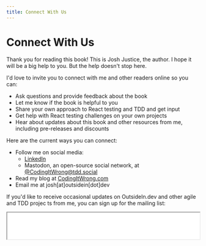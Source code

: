 ```yaml
---
title: Connect With Us
---
```


# Connect With Us

Thank you for reading this book! This is Josh Justice, the author. I hope it will be a big help to you. But the help doesn't stop here.

I'd love to invite you to connect with me and other readers online so you can:

- Ask questions and provide feedback about the book
- Let me know if the book is helpful to you
- Share your own approach to React testing and TDD and get input
- Get help with React testing challenges on your own projects
- Hear about updates about this book and other resources from me, including pre-releases and discounts

Here are the current ways you can connect:

- Follow me on social media:
  - [LinkedIn](https://www.linkedin.com/in/jjustice/)
  - Mastodon, an open-source social network, at [@CodingItWrong@tdd.social](https://tdd.social/@CodingItWrong)
- Read my blog at [CodingItWrong.com](https://codingitwrong.com)
- Email me at josh[at]outsidein[dot]dev

If you'd like to receive occasional updates on OutsideIn.dev and other agile and TDD projec
ts from me, you can sign up for the mailing list:

<iframe src="/mailchimp.html" width="100%" height="70" />

I promise to never provide your email address to any third party, to provide valuable content, and to follow up on any unsubscribe issues right away.
